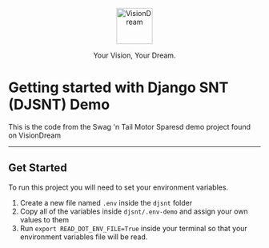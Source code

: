 <p align="center">
  <p align="center">
    <a href="https://visiondream.lenake.co/" target="_blank">
      <img src="https://assets.visiondream.lenake.co/static/branding/logo.svg" alt="VisionDream" height="72">
    </a>
  </p>
  <p align="center">
    Your Vision, Your Dream.
  </p>
</p>

# Getting started with Django SNT (DJSNT) Demo

This is the code from the Swag 'n Tail Motor Sparesd demo project found on VisionDream

---

## Get Started

To run this project you will need to set your environment variables.

1. Create a new file named `.env` inside the `djsnt` folder
2. Copy all of the variables inside `djsnt/.env-demo` and assign your own values to them
3. Run `export READ_DOT_ENV_FILE=True` inside your terminal so that your environment variables file will be read.
